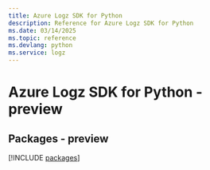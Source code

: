 ```yaml
---
title: Azure Logz SDK for Python
description: Reference for Azure Logz SDK for Python
ms.date: 03/14/2025
ms.topic: reference
ms.devlang: python
ms.service: logz
---
```

# Azure Logz SDK for Python - preview
## Packages - preview
[!INCLUDE [packages](logz-index.md)]